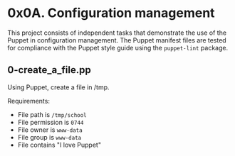 # 0x0A. Configuration management
This project consists of independent tasks that demonstrate the use of the Puppet in configuration management.
The Puppet manifest files are tested for compliance with the Puppet style guide using the `puppet-lint` package.

## 0-create_a_file.pp
Using Puppet, create a file in /tmp.

Requirements:
- File path is `/tmp/school`
- File permission is `0744`
- File owner is `www-data`
- File group is `www-data`
- File contains "I love Puppet"
